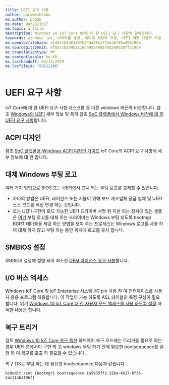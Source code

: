 ```yaml
---
title: UEFI 요구 사항
author: parameshbabu
ms.author: pabab
ms.date: 08/28/2017
ms.topic: article
description: Windows 10 IoT Core OS에 대 한 UEFI 요구 사항에 알아봅니다.
keywords: windows iot, 이미지를 생성, 이미지 사용자 지정, UEFI OEM 사용자 지정
ms.openlocfilehash: efd8f104d61667b443d48e1722e26789a490196b
ms.sourcegitcommit: ef85ccba54b1118d49554e88768240020ff514b0
ms.translationtype: MT
ms.contentlocale: ko-KR
ms.lasthandoff: 04/11/2019
ms.locfileid: "59512286"
---
```

# <a name="uefi-requirements"></a>UEFI 요구 사항

IoT Core에 대 한 UEFI 요구 사항 데스크톱 등 다른 windows 버전와 비슷합니다. 참조 [Windows의 UEFI](https://docs.microsoft.com/windows-hardware/drivers/bringup/uefi-in-windows) 세부 정보 및 특히 참조 [SoC 플랫폼에서 Windows 버전에 대 한 UEFI 요구 사항](https://docs.microsoft.com/windows-hardware/drivers/bringup/uefi-requirements-that-apply-to-all-windows-platforms)합니다. 

## <a name="acpi-design"></a>ACPI 디자인

참조 [SoC 플랫폼용 Windows ACPI 디자인 가이드](https://docs.microsoft.com/windows-hardware/drivers/bringup/windows-acpi-design-guide-for-soc-platforms) IoT Core의 ACPI 요구 사항에 세부 정보에 대 한 합니다.

## <a name="replacing-windows-boot-logo"></a>대체 Windows 부팅 로고

여러 가지 방법으로 BIOS 또는 UEFI에서 표시 되는 부팅 로고를 교체할 수 있습니다.

* 하나의 방법은 UEFI, 라이선스 또는 지불이 위해 보드 제조업체 공급 업체 및 UEFI 소스 코드를 직접 변경 하는 것입니다.
* 또는 UEFI 구현이 로드 가능한 UEFI 드라이버 서명 된 지원 되는 장치에 있는 샘플은 [여기](https://github.com/Microsoft/MS_UEFI/tree/share/MsIoTSamples) 부팅 로고를 대체 하는 드라이버는 Windows 부팅 되도록 bootmgr BGRT 테이블을 제공 하는 방법을 보여 주는 프로세스는 Windows 로고를 사용 하 여 대체 하지 않고 부팅 하는 동안 위치에 로고를 유지 합니다.

## <a name="smbios-settings"></a>SMBIOS 설정

SMBIOS 설정에 설명 되어 최소한 [OEM 라이선스 요구 사항](OEMLicenseRequirements.md)합니다.

## <a name="io-bus-access"></a>I/O 버스 액세스

Windows IoT Core 및 IoT Enterprise 시스템 I/O pin 사용 하 여 인터페이스를 사용자 응용 프로그램 허용합니다. 이 작업이 가능 하도록 ASL 테이블의 특정 구성이 필요 합니다. 읽기 [Windows 10 IoT Core 대 한 사용자 모드 액세스를 사용 하도록 설정](https://docs.microsoft.com/windows/uwp/devices-sensors/enable-usermode-access) 자세한 내용은 합니다.

## <a name="recovery-trigger"></a>복구 트리거

검토 [Windows 10 IoT Core 복구 옵션](Recovery.md) 하드웨어 복구 모드에는 트리거를 필요로 하는 경우 UEFI 앱에서이 구현 하 고 windows 부팅 하기 전에 필요한 bootsequence를 설정 하 여 복구를 호출 하 필요할 수 있습니다 .

복구 OS로 부팅 하는 데 필요한 bootsequence 다음과 같습니다.

```
bcdedit /set {bootmgr} bootsequence {a5935ff2-32ba-4617-bf36-5ac314b3f9bf}
```
